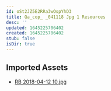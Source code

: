 ```yaml
---
id: oSt2JZ5E2RRa3wOspYhD3
title: Qa_cop_ _041118 Jpg 1 Resources
desc: ''
updated: 1645225706402
created: 1645225706402
stub: false
isDir: true
---
```

## Imported Assets
- [RB 2018-04-12 10.jpg](/assets/rb-2018-04-12-10-T0esEHlApfjB.jpg)
